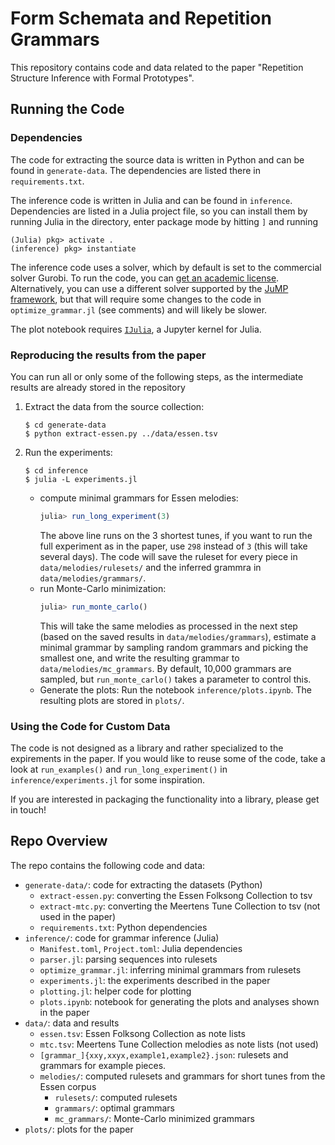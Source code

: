 # Form Schemata and Repetition Grammars

This repository contains code and data related to the paper "Repetition Structure Inference with Formal Prototypes".

## Running the Code

### Dependencies

The code for extracting the source data is written in Python
and can be found in `generate-data`.
The dependencies are listed there in `requirements.txt`.

The inference code is written in Julia and can be found in `inference`.
Dependencies are listed in a Julia project file,
so you can install them by running Julia in the directory,
enter package mode by hitting `]` and running
```
(Julia) pkg> activate .
(inference) pkg> instantiate
```

The inference code uses a solver, which by default is set to the commercial solver Gurobi.
To run the code, you can [get an academic license](https://www.gurobi.com/features/academic-wls-license/).
Alternatively, you can use a different solver supported by the
[JuMP framework](https://jump.dev/JuMP.jl/stable/installation/#Supported-solvers),
but that will require some changes to the code in `optimize_grammar.jl` (see comments)
and will likely be slower.

The plot notebook requires [`IJulia`](https://github.com/JuliaLang/IJulia.jl),
a Jupyter kernel for Julia.

### Reproducing the results from the paper

You can run all or only some of the following steps, as the intermediate results
are already stored in the repository

1. Extract the data from the source collection:
   ```shell
   $ cd generate-data
   $ python extract-essen.py ../data/essen.tsv
   ```
2. Run the experiments:
   ```
   $ cd inference
   $ julia -L experiments.jl
   ```
   - compute minimal grammars for Essen melodies:
     ```julia
     julia> run_long_experiment(3)
     ```
     The above line runs on the 3 shortest tunes,
     if you want to run the full experiment as in the paper, use `298` instead of `3`
     (this will take several days).
     The code will save the ruleset for every piece in `data/melodies/rulesets/`
     and the inferred grammra in `data/melodies/grammars/`.
   - run Monte-Carlo minimization:
     ```julia
     julia> run_monte_carlo()
     ```
     This will take the same melodies as processed in the next step
     (based on the saved results in `data/melodies/grammars`),
     estimate a minimal grammar by sampling random grammars and picking the smallest one,
     and write the resulting grammar to `data/melodies/mc_grammars`.
     By default, 10,000 grammars are sampled,
     but `run_monte_carlo()` takes a parameter to control this.
   - Generate the plots:
     Run the notebook `inference/plots.ipynb`.
     The resulting plots are stored in `plots/`.
     
### Using the Code for Custom Data

The code is not designed as a library and rather specialized
to the expirements in the paper.
If you would like to reuse some of the code,
take a look at `run_examples()` and `run_long_experiment()` in `inference/experiments.jl`
for some inspiration.

If you are interested in packaging the functionality into a library, please get in touch!

## Repo Overview

The repo contains the following code and data:
- `generate-data/`: code for extracting the datasets (Python)
  - `extract-essen.py`: converting the Essen Folksong Collection to tsv
  - `extract-mtc.py`: converting the Meertens Tune Collection to tsv (not used in the paper)
  - `requirements.txt`: Python dependencies
- `inference/`: code for grammar inference (Julia)
  - `Manifest.toml`, `Project.toml`: Julia dependencies
  - `parser.jl`: parsing sequences into rulesets
  - `optimize_grammar.jl`: inferring minimal grammars from rulesets
  - `experiments.jl`: the experiments described in the paper
  - `plotting.jl`: helper code for plotting
  - `plots.ipynb`: notebook for generating the plots and analyses shown in the paper
- `data/`: data and results
  - `essen.tsv`: Essen Folksong Collection as note lists
  - `mtc.tsv`: Meertens Tune Collection melodies as note lists (not used)
  - `[grammar_]{xxy,xxyx,example1,example2}.json`: rulesets and grammars for example pieces.
  - `melodies/`: computed rulesets and grammars for short tunes from the Essen corpus
    - `rulesets/`: computed rulesets
    - `grammars/`: optimal grammars
    - `mc_grammars/`: Monte-Carlo minimized grammars
- `plots/`: plots for the paper
